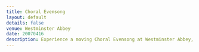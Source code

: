 ```yaml
---
title: Choral Evensong
layout: default
details: false
venue: Westminster Abbey
date: 20070416
description: Experience a moving Choral Evensong at Westminster Abbey, featuring sacred music and traditional liturgy performed by renowned choir voices.
---
```

